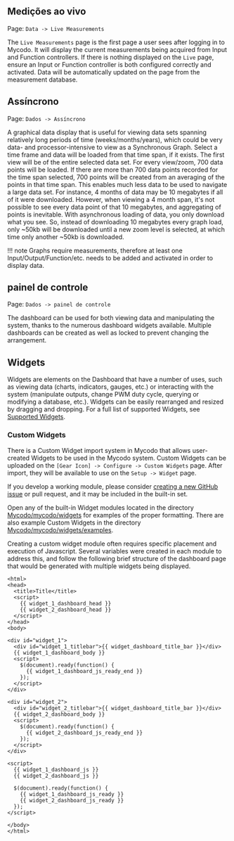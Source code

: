## Medições ao vivo

Page\: `Data -> Live Measurements`

The `Live Measurements` page is the first page a user sees after logging in to Mycodo. It will display the current measurements being acquired from Input and Function controllers. If there is nothing displayed on the `Live` page, ensure an Input or Function controller is both configured correctly and activated. Data will be automatically updated on the page from the measurement database.

## Assíncrono

Page\: `Dados -> Assíncrono`

A graphical data display that is useful for viewing data sets spanning relatively long periods of time (weeks/months/years), which could be very data- and processor-intensive to view as a Synchronous Graph. Select a time frame and data will be loaded from that time span, if it exists. The first view will be of the entire selected data set. For every view/zoom, 700 data points will be loaded. If there are more than 700 data points recorded for the time span selected, 700 points will be created from an averaging of the points in that time span. This enables much less data to be used to navigate a large data set. For instance, 4 months of data may be 10 megabytes if all of it were downloaded. However, when viewing a 4 month span, it's not possible to see every data point of that 10 megabytes, and aggregating of points is inevitable. With asynchronous loading of data, you only download what you see. So, instead of downloading 10 megabytes every graph load, only ~50kb will be downloaded until a new zoom level is selected, at which time only another ~50kb is downloaded.

!!! note
    Graphs require measurements, therefore at least one Input/Output/Function/etc. needs to be added and activated in order to display data.

## painel de controle

Page\: `Dados -> painel de controle`

The dashboard can be used for both viewing data and manipulating the system, thanks to the numerous dashboard widgets available. Multiple dashboards can be created as well as locked to prevent changing the arrangement.

## Widgets

Widgets are elements on the Dashboard that have a number of uses, such as viewing data (charts, indicators, gauges, etc.) or interacting with the system (manipulate outputs, change PWM duty cycle, querying or modifying a database, etc.). Widgets can be easily rearranged and resized by dragging and dropping. For a full list of supported Widgets, see [Supported Widgets](Supported-Widgets.md).

### Custom Widgets

There is a Custom Widget import system in Mycodo that allows user-created Widgets to be used in the Mycodo system. Custom Widgets can be uploaded on the `[Gear Icon] -> Configure -> Custom Widgets` page. After import, they will be available to use on the `Setup -> Widget` page.

If you develop a working module, please consider [creating a new GitHub issue](https://github.com/kizniche/Mycodo/issues/new?assignees=&labels=&template=feature-request.md&title=New%20Module) or pull request, and it may be included in the built-in set.

Open any of the built-in Widget modules located in the directory [Mycodo/mycodo/widgets](https://github.com/kizniche/Mycodo/tree/master/mycodo/widgets/) for examples of the proper formatting. There are also example Custom Widgets in the directory [Mycodo/mycodo/widgets/examples](https://github.com/kizniche/Mycodo/tree/master/mycodo/widgets/examples).

Creating a custom widget module often requires specific placement and execution of Javascript. Several variables were created in each module to address this, and follow the following brief structure of the dashboard page that would be generated with multiple widgets being displayed.

```angular2html
<html>
<head>
  <title>Title</title>
  <script>
    {{ widget_1_dashboard_head }}
    {{ widget_2_dashboard_head }}
  </script>
</head>
<body>

<div id="widget_1">
  <div id="widget_1_titlebar">{{ widget_dashboard_title_bar }}</div>
  {{ widget_1_dashboard_body }}
  <script>
    $(document).ready(function() {
      {{ widget_1_dashboard_js_ready_end }}
    });
  </script>
</div>

<div id="widget_2">
  <div id="widget_2_titlebar">{{ widget_dashboard_title_bar }}</div>
  {{ widget_2_dashboard_body }}
  <script>
    $(document).ready(function() {
      {{ widget_2_dashboard_js_ready_end }}
    });
  </script>
</div>

<script>
  {{ widget_1_dashboard_js }}
  {{ widget_2_dashboard_js }}

  $(document).ready(function() {
    {{ widget_1_dashboard_js_ready }}
    {{ widget_2_dashboard_js_ready }}
  });
</script>

</body>
</html>
```
